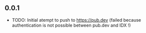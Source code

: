 ## 0.0.1

* TODO: Initial atempt to push to https://pub.dev (failed because authentication is not possible between pub.dev and IDX !)
